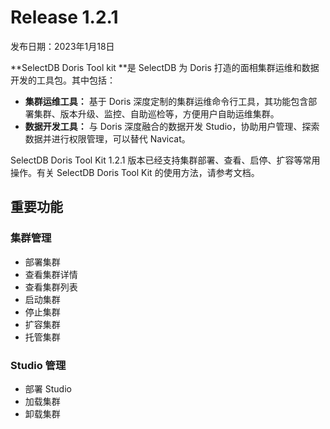 # Release 1.2.1

发布日期：2023年1月18日

**SelectDB Doris Tool kit **是 SelectDB 为 Doris 打造的面相集群运维和数据开发的工具包。其中包括：

* **集群运维工具：** 基于 Doris 深度定制的集群运维命令行工具，其功能包含部署集群、版本升级、监控、自助巡检等，方便用户自助运维集群。
* **数据开发工具：** 与 Doris 深度融合的数据开发 Studio，协助用户管理、探索数据并进行权限管理，可以替代 Navicat。

SelectDB Doris Tool Kit 1.2.1 版本已经支持集群部署、查看、启停、扩容等常用操作。有关 SelectDB Doris Tool Kit 的使用方法，请参考文档。

## 重要功能

### 集群管理

- 部署集群
- 查看集群详情
- 查看集群列表
- 启动集群
- 停止集群
- 扩容集群
- 托管集群

### Studio 管理

- 部署 Studio
- 加载集群
- 卸载集群



